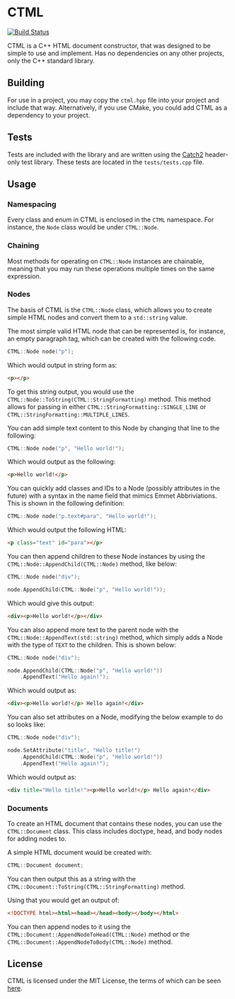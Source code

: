 # CTML

[![Build Status](https://travis-ci.com/tinfoilboy/CTML.svg?branch=master)](https://travis-ci.com/tinfoilboy/CTML)

CTML is a C++ HTML document constructor, that was designed to be simple to use and implement.
Has no dependencies on any other projects, only the C++ standard library.

## Building

For use in a project, you may copy the `ctml.hpp` file into your project and include that way.
Alternatively, if you use CMake, you could add CTML as a dependency to your project.

## Tests

Tests are included with the library and are written using the [Catch2](https://github.com/catchorg/Catch2) header-only test library.
These tests are located in the `tests/tests.cpp` file.

## Usage

### Namespacing

Every class and enum in CTML is enclosed in the `CTML` namespace.
For instance, the `Node` class would be under `CTML::Node`.

### Chaining

Most methods for operating on `CTML::Node` instances are chainable, meaning that you may run these operations multiple times on the same expression.

### Nodes

The basis of CTML is the `CTML::Node` class, which allows you to create
simple HTML nodes and convert them to a `std::string` value.

The most simple valid HTML node that can be represented is, for instance, an empty paragraph tag, which can be created with the following code.

```cpp
CTML::Node node("p");
```

Which would output in string form as:

```html
<p></p>
```

To get this string output, you would use the `CTML::Node::ToString(CTML::StringFormatting)` method.
This method allows for passing in either `CTML::StringFormatting::SINGLE_LINE` or `CTML::StringFormatting::MULTIPLE_LINES`.

You can add simple text content to this Node by changing that line to the following:

```cpp
CTML::Node node("p", "Hello world!");
```

Which would output as the following:

```html
<p>Hello world!</p>
```

You can quickly add classes and IDs to a Node (possibly attributes in the future) with a syntax in the name field that mimics Emmet Abbriviations.
This is shown in the following definition:

```cpp
CTML::Node node("p.text#para", "Hello world!");
```

Which would output the following HTML:

```html
<p class="text" id="para"></p>
```

You can then append children to these Node instances by using the `CTML::Node::AppendChild(CTML::Node)` method, like below:

```cpp
CTML::Node node("div");

node.AppendChild(CTML::Node("p", "Hello world!"));
```

Which would give this output:

```html
<div><p>Hello world!</p></div>
```

You can also append more text to the parent node with the `CTML::Node::AppendText(std::string)` method, which simply
adds a Node with the type of `TEXT` to the children.
This is shown below:

```cpp
CTML::Node node("div");

node.AppendChild(CTML::Node("p", "Hello world!"))
    .AppendText("Hello again!");
```

Which would output as:

```html
<div><p>Hello world!</p> Hello again!</div>
```

You can also set attributes on a Node, modifying the below example to do so looks like:

```cpp
CTML::Node node("div");

node.SetAttribute("title", "Hello title!")
    .AppendChild(CTML::Node("p", "Hello world!"))
    .AppendText("Hello again!");
```

Which would output as:

```html
<div title="Hello title!"><p>Hello world!</p> Hello again!</div>
```

### Documents

To create an HTML document that contains these nodes, you can use the `CTML::Document` class. This class includes doctype, head, and body nodes for adding nodes to.

A simple HTML document would be created with:

```cpp
CTML::Document document;
```

You can then output this as a string with the `CTML::Document::ToString(CTML::StringFormatting)` method.

Using that you would get an output of:

```html
<!DOCTYPE html><html><head></head><body></body></html>
```

You can then append nodes to it using the `CTML::Document::AppendNodeToHead(CTML::Node)` method or the `CTML::Document::AppendNodeToBody(CTML::Node)` method.

## License

CTML is licensed under the MIT License, the terms of which can be seen [here](https://github.com/tinfoilboy/CTML/blob/master/LICENSE).